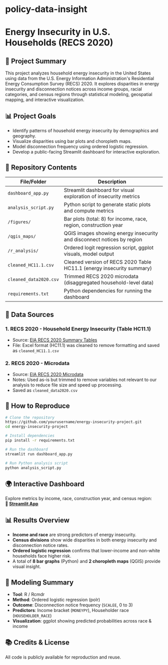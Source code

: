 # policy-data-insight
# Energy Insecurity in U.S. Households (RECS 2020)

## 🔹 Project Summary
This project analyzes household energy insecurity in the United States using data from the U.S. Energy Information Administration's Residential Energy Consumption Survey (RECS) 2020. It explores disparities in energy insecurity and disconnection notices across income groups, racial categories, and census regions through statistical modeling, geospatial mapping, and interactive visualization.

## 📊 Project Goals
- Identify patterns of household energy insecurity by demographics and geography.
- Visualize disparities using bar plots and choropleth maps.
- Model disconnection frequency using ordered logistic regression.
- Develop a public-facing Streamlit dashboard for interactive exploration.

## 📂 Repository Contents
| File/Folder               | Description                                                                 |
|---------------------------|-----------------------------------------------------------------------------|
| `dashboard_app.py`        | Streamlit dashboard for visual exploration of insecurity metrics            |
| `analysis_script.py`      | Python script to generate static plots and compute metrics                  |
| `/figures/`               | Bar plots (total: 8) for income, race, region, construction year            |
| `/qgis_maps/`             | QGIS images showing energy insecurity and disconnect notices by region      |
| `/r_analysis/`            | Ordered logit regression script, ggplot visuals, model output              |
| `cleaned_HC11.1.csv`      | Cleaned version of RECS 2020 Table HC11.1 (energy insecurity summary)       |
| `cleaned_data2020.csv`    | Trimmed RECS 2020 microdata (disaggregated household-level data)            |
| `requirements.txt`        | Python dependencies for running the dashboard                              |

## 📅 Data Sources
### 1. **RECS 2020 - Household Energy Insecurity (Table HC11.1)**
- Source: [EIA RECS 2020 Summary Tables](https://www.eia.gov/consumption/residential/data/2020/index.php?view=characteristics)
- File: Excel format (HC11.1) was cleaned to remove formatting and saved as `cleaned_HC11.1.csv`

### 2. **RECS 2020 - Microdata**
- Source: [EIA RECS 2020 Microdata](https://www.eia.gov/consumption/residential/data/2020/index.php?view=microdata)
- Notes: Used as-is but trimmed to remove variables not relevant to our analysis to reduce file size and speed up processing.
- Saved as `cleaned_data2020.csv`

## 🔧 How to Reproduce
```bash
# Clone the repository
https://github.com/yourusername/energy-insecurity-project.git
cd energy-insecurity-project

# Install dependencies
pip install -r requirements.txt

# Run the dashboard
streamlit run dashboard_app.py

# Run Python analysis script
python analysis_script.py
```

## 🌍 Interactive Dashboard
Explore metrics by income, race, construction year, and census region:  
**🔗 [Streamlit App](https://dashboardapppy-birkbduyuwrxwegphddq4v.streamlit.app/)**

## 📊 Results Overview
- **Income and race** are strong predictors of energy insecurity.
- **Census divisions** show wide disparities in both energy insecurity and disconnection notice rates.
- **Ordered logistic regression** confirms that lower-income and non-white households face higher risk.
- A total of **8 bar graphs** (Python) and **2 choropleth maps** (QGIS) provide visual insight.

## 🔄 Modeling Summary
- **Tool**: R / Rcmdr
- **Method**: Ordered logistic regression (polr)
- **Outcome**: Disconnection notice frequency (`SCALEE`, 0 to 3)
- **Predictors**: Income bracket (`MONEYPY`), Householder race (`HOUSEHOLDER_RACE`)
- **Visualization**: ggplot showing predicted probabilities across race & income

## 📚 Credits & License
All code is publicly available for reproduction and reuse.

